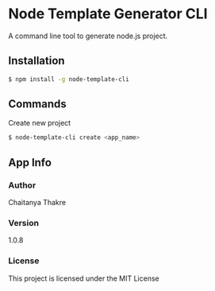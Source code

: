 # Node Template Generator CLI
A command line tool to generate node.js project.

## Installation
```sh
$ npm install -g node-template-cli
```

## Commands

Create new project
```sh
$ node-template-cli create <app_name>
```

## App Info

### Author

Chaitanya Thakre

### Version

1.0.8

### License

This project is licensed under the MIT License